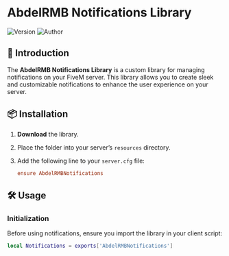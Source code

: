 # AbdelRMB Notifications Library

![Version](https://img.shields.io/badge/version-1.0.0-blue)
![Author](https://img.shields.io/badge/author-AbdelRMB-green)

## 🚀 Introduction
The **AbdelRMB Notifications Library** is a custom library for managing notifications on your FiveM server. This library allows you to create sleek and customizable notifications to enhance the user experience on your server.

## 📦 Installation

1. **Download** the library.
2. Place the folder into your server’s `resources` directory.
3. Add the following line to your `server.cfg` file:

    ```cfg
    ensure AbdelRMBNotifications
    ```

## 🛠️ Usage

### Initialization
Before using notifications, ensure you import the library in your client script:

```lua
local Notifications = exports['AbdelRMBNotifications']

